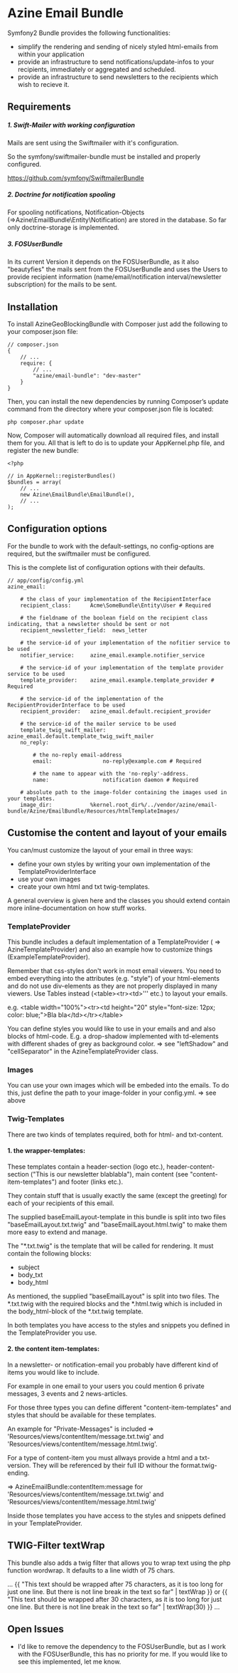 Azine Email Bundle
==================

Symfony2 Bundle provides the following functionalities:

- simplify the rendering and sending of nicely styled html-emails from within your application
- provide an infrastructure to send notifications/update-infos to your recipients, immediately or aggregated and scheduled.
- provide an infrastructure to send newsletters to the recipients which wish to recieve it.

## Requirements

##### 1. Swift-Mailer with working configuration 
Mails are sent using the Swiftmailer with it's configuration.

So the symfony/swiftmailer-bundle must be installed and properly configured.

https://github.com/symfony/SwiftmailerBundle

##### 2. Doctrine for notification spooling
For spooling notifications, Notification-Objects (=&gt;Azine\EmailBundle\Entity\Notification) are stored in the database. So far only doctrine-storage is implemented.

##### 3. FOSUserBundle
In its current Version it depends on the FOSUserBundle, as it also "beautyfies" the mails sent from the 
FOSUserBundle and uses the Users to provide recipient information (name/email/notification interval/newsletter subscription) 
for the mails to be sent.


## Installation
To install AzineGeoBlockingBundle with Composer just add the following to your composer.json file:

```
// composer.json
{
    // ...
    require: {
        // ...
        "azine/email-bundle": "dev-master"
    }
}
```

Then, you can install the new dependencies by running Composer’s update command from the directory where your composer.json file is located:

```
php composer.phar update
```

Now, Composer will automatically download all required files, and install them for you. 
All that is left to do is to update your AppKernel.php file, and register the new bundle:


```
<?php

// in AppKernel::registerBundles()
$bundles = array(
    // ...
   	new Azine\EmailBundle\EmailBundle(),
    // ...
);
```


## Configuration options
For the bundle to work with the default-settings, no config-options are required, but the swiftmailer must be configured.

This is the complete list of configuration options with their defaults.
```
// app/config/config.yml
azine_email:

    # the class of your implementation of the RecipientInterface
    recipient_class:      Acme\SomeBundle\Entity\User # Required

    # the fieldname of the boolean field on the recipient class indicating, that a newsletter should be sent or not
    recipient_newsletter_field:  news_letter

    # the service-id of your implementation of the nofitier service to be used
    notifier_service:     azine_email.example.notifier_service

    # the service-id of your implementation of the template provider service to be used
    template_provider:    azine_email.example.template_provider # Required

    # the service-id of the implementation of the RecipientProviderInterface to be used
    recipient_provider:   azine_email.default.recipient_provider

    # the service-id of the mailer service to be used
    template_twig_swift_mailer:  azine_email.default.template_twig_swift_mailer
    no_reply:

        # the no-reply email-address
        email:                no-reply@example.com # Required

        # the name to appear with the 'no-reply'-address.
        name:                 notification daemon # Required

    # absolute path to the image-folder containing the images used in your templates.
    image_dir:            %kernel.root_dir%/../vendor/azine/email-bundle/Azine/EmailBundle/Resources/htmlTemplateImages/

```

## Customise the content and layout of your emails
You can/must customize the layout of your email in three ways:
- define your own styles by writing your own implementation of the TemplateProviderInterface 
- use your own images
- create your own html and txt twig-templates.

A general overview is given here and the classes you should extend contain more inline-documentation on how stuff works.

### TemplateProvider
This bundle includes a default implementation of a TemplateProvider ( =&gt; AzineTemplateProvider) 
and also an example how to customize things (ExampleTemplateProvider).

Remember that css-styles don't work in most email viewers. You need to embed everything into the attributes (e.g. "style") of 
your html-elements and do not use div-elements as they are not properly displayed in many viewers. 
Use Tables instead (&lt;table&gt;&lt;tr&gt;&lt;td&gt;''' etc.) to layout your emails.

e.g. &lt;table width="100%"&gt;&lt;tr&gt;&lt;td height="20" style="font-size: 12px; color: blue;"&gt;Bla bla&lt;/td&gt;&lt;/tr&gt;&lt;/table&gt;

You can define styles you would like to use in your emails and and also blocks of html-code. 
E.g. a drop-shadow implemented with td-elements with different shades of grey as background color. 
=&gt; see "leftShadow" and "cellSeparator" in the AzineTemplateProvider class. 


### Images
You can use your own images which will be embeded into the emails. To do this, just define the path to your image-folder in your config.yml. =&gt; see above

### Twig-Templates
There are two kinds of templates required, both for html- and txt-content.

#### 1. the wrapper-templates: 
These templates contain a header-section (logo etc.), header-content-section ("This is our newsletter blablabla"), main content (see "content-item-templates") and footer (links etc.).

They contain stuff that is usually exactly the same (except the greeting) for each of your recipients of this email. 

The supplied baseEmailLayout-template in this bundle is split into two files "baseEmailLayout.txt.twig" and "baseEmailLayout.html.twig" to make them more easy to extend and manage. 

The "*.txt.twig" is the template that will be called for rendering. It must contain the following blocks:

- subject
- body_txt
- body_html

As mentioned, the supplied "baseEmailLayout" is split into two files. The *.txt.twig with the required blocks and the *.html.twig which is included in the body_html-block of the *.txt.twig template.

In both templates you have access to the styles and snippets you defined in the TemplateProvider you use.

#### 2. the content item-templates: 
In a newsletter- or notification-email you probably have different kind of items you would like to include. 

For example in one email to your users you could mention 6 private messages, 3 events and 2 news-articles. 

For those three types you can define different "content-item-templates" and styles that should be available for these templates.

An example for "Private-Messages" is included =&gt; 'Resources/views/contentItem/message.txt.twig' and 'Resources/views/contentItem/message.html.twig'.

For a type of content-item you must allways provide a html and a txt-version. They will be referenced by their full ID withour the format.twig-ending.

=&gt; AzineEmailBundle:contentItem:message for 'Resources/views/contentItem/message.txt.twig' and 'Resources/views/contentItem/message.html.twig'

Inside those templates you have access to the styles and snippets defined in your TemplateProvider.


## TWIG-Filter textWrap
This bundle also adds a twig filter that allows you to wrap text using the php function wordwrap. It defaults to a line width of 75 chars.

...
{{ "This text should be wrapped after 75 characters, as it is too long for just one line. But there is not line break in the text so far" | textWrap }}
or
{{ "This text should be wrapped after 30 characters, as it is too long for just one line. But there is not line break in the text so far" | textWrap(30) }}
...


## Open Issues
- I'd like to remove the dependency to the FOSUserBundle, but as I work with the FOSUserBundle, this has no priority for me. If you would like to see this implemented, let me know.
